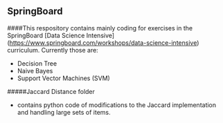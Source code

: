 ## SpringBoard
####This respository contains mainly coding for exercises in the SpringBoard [Data Science Intensive] (https://www.springboard.com/workshops/data-science-intensive) curriculum.  Currently those are: 
* Decision Tree
* Naive Bayes
* Support Vector Machines (SVM)

#####Jaccard Distance folder 
* contains python code of modifications to the Jaccard implementation and handling large sets of items.  
